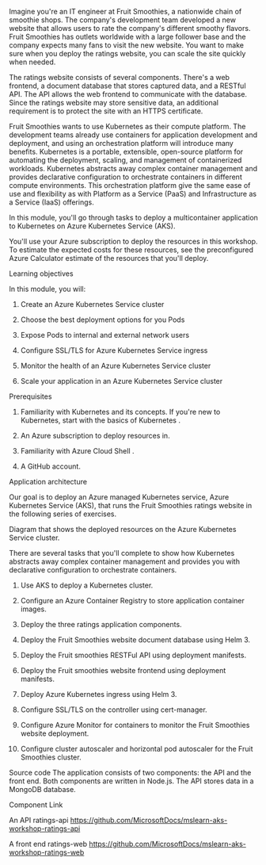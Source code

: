 Imagine you're an IT engineer at Fruit Smoothies, a nationwide chain of smoothie shops. The company's development team developed a new website that allows users to rate the company's different smoothy flavors. Fruit Smoothies has outlets worldwide with a large follower base and the company expects many fans to visit the new website. You want to make sure when you deploy the ratings website, you can scale the site quickly when needed.



The ratings website consists of several components. There's a web frontend, a document database that stores captured data, and a RESTful API. The API allows the web frontend to communicate with the database. Since the ratings website may store sensitive data, an additional requirement is to protect the site with an HTTPS certificate.



Fruit Smoothies wants to use Kubernetes as their compute platform. The development teams already use containers for application development and deployment, and using an orchestration platform will introduce many benefits. Kubernetes is a portable, extensible, open-source platform for automating the deployment, scaling, and management of containerized workloads. Kubernetes abstracts away complex container management and provides declarative configuration to orchestrate containers in different compute environments. This orchestration platform give the same ease of use and flexibility as with Platform as a Service (PaaS) and Infrastructure as a Service (IaaS) offerings.



In this module, you'll go through tasks to deploy a multicontainer application to Kubernetes on Azure Kubernetes Service (AKS).



You'll use your Azure subscription to deploy the resources in this workshop. To estimate the expected costs for these resources, see the preconfigured Azure Calculator estimate  of the resources that you'll deploy.



Learning objectives

In this module, you will:



1. Create an Azure Kubernetes Service cluster

2. Choose the best deployment options for you Pods

3. Expose Pods to internal and external network users

4. Configure SSL/TLS for Azure Kubernetes Service ingress

5. Monitor the health of an Azure Kubernetes Service cluster

6. Scale your application in an Azure Kubernetes Service cluster

Prerequisites

1. Familiarity with Kubernetes and its concepts. If you're new to Kubernetes, start with the basics of Kubernetes .

2. An Azure subscription  to deploy resources in.

3. Familiarity with Azure Cloud Shell .

4. A GitHub  account.

Application architecture

Our goal is to deploy an Azure managed Kubernetes service, Azure Kubernetes Service (AKS), that runs the Fruit Smoothies ratings website in the following series of exercises.



Diagram that shows the deployed resources on the Azure Kubernetes Service cluster.

There are several tasks that you'll complete to show how Kubernetes abstracts away complex container management and provides you with declarative configuration to orchestrate containers.



1. Use AKS to deploy a Kubernetes cluster.

2. Configure an Azure Container Registry to store application container images.

3. Deploy the three ratings application components.

4. Deploy the Fruit Smoothies website document database using Helm 3.

5. Deploy the Fruit smoothies RESTFul API using deployment manifests.

6. Deploy the Fruit smoothies website frontend using deployment manifests.

7. Deploy Azure Kubernetes ingress using Helm 3.

8. Configure SSL/TLS on the controller using cert-manager.

9. Configure Azure Monitor for containers to monitor the Fruit Smoothies website deployment.

10. Configure cluster autoscaler and horizontal pod autoscaler for the Fruit Smoothies cluster.

Source code
The application consists of two components: the API and the front end. Both components are written in Node.js. The API stores data in a MongoDB database.

Component	Link

An API ratings-api	 https://github.com/MicrosoftDocs/mslearn-aks-workshop-ratings-api

A front end ratings-web	 https://github.com/MicrosoftDocs/mslearn-aks-workshop-ratings-web
